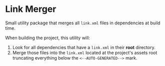 # Link Merger
Small utility package that merges all `link.xml` files in dependencies at build time.

When building the project, this utility will:

1. Look for all dependencies that have a `link.xml` in their **root** directory.
2. Merge those files into the `link.xml` located at the project's assets root truncating everything below the `<--AUTO-GENERATED-->` mark.